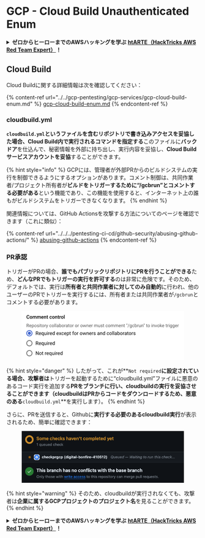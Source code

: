 # GCP - Cloud Build Unauthenticated Enum

<details>

<summary><strong>ゼロからヒーローまでのAWSハッキングを学ぶ</strong> <a href="https://training.hacktricks.xyz/courses/arte"><strong>htARTE（HackTricks AWS Red Team Expert）</strong></a><strong>！</strong></summary>

HackTricksをサポートする他の方法：

- **HackTricksで企業を宣伝したい**または**HackTricksをPDFでダウンロードしたい**場合は、[**SUBSCRIPTION PLANS**](https://github.com/sponsors/carlospolop)をチェックしてください！
- [**公式PEASS＆HackTricksスウォッグ**](https://peass.creator-spring.com)を入手する
- [**The PEASS Family**](https://opensea.io/collection/the-peass-family)を発見し、独占的な[**NFTs**](https://opensea.io/collection/the-peass-family)のコレクションを見つける
- **💬 [Discordグループ](https://discord.gg/hRep4RUj7f)**に参加するか、[telegramグループ](https://t.me/peass)に参加するか、**Twitter**で私をフォローする 🐦 [**@carlospolopm**](https://twitter.com/carlospolopm)**。**
- **ハッキングトリックを共有するために** [**HackTricks**](https://github.com/carlospolop/hacktricks)と[**HackTricks Cloud**](https://github.com/carlospolop/hacktricks-cloud)のGitHubリポジトリにPRを提出する。

</details>

## Cloud Build

Cloud Buildに関する詳細情報は次を確認してください：

{% content-ref url="../../gcp-pentesting/gcp-services/gcp-cloud-build-enum.md" %}
[gcp-cloud-build-enum.md](../../gcp-pentesting/gcp-services/gcp-cloud-build-enum.md)
{% endcontent-ref %}

### cloudbuild.yml

**`cloudbuild.yml`**というファイルを含むリポジトリで書き込みアクセスを妥協した場合、Cloud Build内で実行される**コマンドを指定する**このファイルに**バックドア**を仕込んで、秘密情報を外部に持ち出し、実行内容を妥協し、**Cloud Buildサービスアカウントを妥協**することができます。

{% hint style="info" %}
GCPには、管理者が外部PRからのビルドシステムの実行を制御できるようにするオプションがあります。コメント制御は、共同作業者/プロジェクト所有者が**ビルドをトリガーするために“/gcbrun”とコメントする必要がある**という機能であり、この機能を使用すると、インターネット上の誰もがビルドシステムをトリガーできなくなります。
{% endhint %}

関連情報については、GitHub Actionsを攻撃する方法についてのページを確認できます（これに類似）：

{% content-ref url="../../../pentesting-ci-cd/github-security/abusing-github-actions/" %}
[abusing-github-actions](../../../pentesting-ci-cd/github-security/abusing-github-actions/)
{% endcontent-ref %}

### PR承認

トリガーがPRの場合、**誰でもパブリックリポジトリにPRを行うことができる**ため、**どんなPRでもトリガーの実行を許可する**のは非常に危険です。そのため、デフォルトでは、実行は**所有者と共同作業者に対してのみ自動的**に行われ、他のユーザーのPRでトリガーを実行するには、所有者または共同作業者が`/gcbrun`とコメントする必要があります。

<figure><img src="../../../.gitbook/assets/image (150).png" alt="" width="563"><figcaption></figcaption></figure>

{% hint style="danger" %}
したがって、これが**`Not required`**に設定されている場合、攻撃者は**トリガーを起動するために“cloudbuild.yml”ファイルに悪意のあるコード実行を追加する**PRをブランチに行い、cloudbuildの実行を妥協させることができます（cloudbuildはPRからコードをダウンロードするため、悪意のある**`cloudbuild.yml`**を実行します）。
{% endhint %}

さらに、PRを送信すると、Githubに**実行する必要のあるcloudbuild実行**が表示されるため、簡単に確認できます：

<figure><img src="../../../.gitbook/assets/image (151).png" alt=""><figcaption></figcaption></figure>

{% hint style="warning" %}
そのため、cloudbuildが実行されなくても、攻撃者は**企業に属するGCPプロジェクトのプロジェクト名**を見ることができます。
{% endhint %}

<details>

<summary><strong>ゼロからヒーローまでのAWSハッキングを学ぶ</strong> <a href="https://training.hacktricks.xyz/courses/arte"><strong>htARTE（HackTricks AWS Red Team Expert）</strong></a><strong>！</strong></summary>

HackTricksをサポートする他の方法：

- **HackTricksで企業を宣伝したい**または**HackTricksをPDFでダウンロードしたい**場合は、[**SUBSCRIPTION PLANS**](https://github.com/sponsors/carlospolop)をチェックしてください！
- [**公式PEASS＆HackTricksスウォッグ**](https://peass.creator-spring.com)を入手する
- [**The PEASS Family**](https://opensea.io/collection/the-peass-family)を発見し、独占的な[**NFTs**](https://opensea.io/collection/the-peass-family)のコレクションを見つける
- **💬 [Discordグループ](https://discord.gg/hRep4RUj7f)**に参加するか、[telegramグループ](https://t.me/peass)に参加するか、**Twitter**で私をフォローする 🐦 [**@carlospolopm**](https://twitter.com/carlospolopm)**。**
- **ハッキングトリックを共有するために** [**HackTricks**](https://github.com/carlospolop/hacktricks)と[**HackTricks Cloud**](https://github.com/carlospolop/hacktricks-cloud)のGitHubリポジトリにPRを提出する。

</details>
